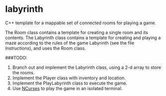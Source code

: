 # labyrinth
C++ template for a mappable set of connected rooms for playing a game.

The Room class contains a template for creating a single room and its contents.
The Labyrinth class contains a template for creating and playing a maze according to the rules of the game Labyrinth (see the file _Instructions_), and uses the Room class.

###TODO:
1. Branch out and implement the Labyrinth class, using a 2-d array to store the rooms.
1. Implement the Player class with inventory and location.
1. Implement the PlayLabyrinth class to execute the game.
1. Use [NCurses](http://hughm.cs.ukzn.ac.za/~murrellh/os/notes/ncurses.html) to play the game in an isolated terminal.
